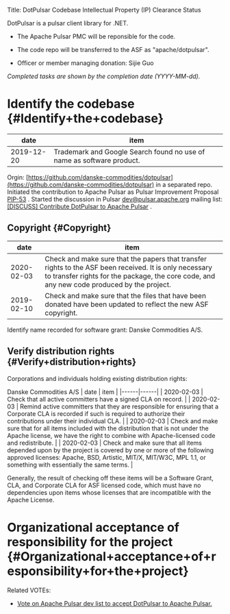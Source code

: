 Title: DotPulsar Codebase Intellectual Property (IP) Clearance Status


DotPulsar is a pulsar client library for .NET.



- The Apache Pulsar PMC will be reponsible for the code.


- The code repo will be transferred to the ASF as "apache/dotpulsar".


- Officer or member managing donation: Sijie Guo

 _Completed tasks are shown by the completion date (YYYY-MM-dd)._ 


# Identify the codebase {#Identify+the+codebase}

| date | item |
|------|------|
| 2019-12-20 | Trademark and Google Search found no use of name as software product. |

Orgin: [https://github.com/danske-commodities/dotpulsar](https://github.com/danske-commodities/dotpulsar) in a separated repo. Initiated the contribution to Apache Pulsar as Pulsar Improvement Proposal [PIP-53](https://github.com/apache/pulsar/wiki/PIP-53%3A-Contribute-DotPulsar-to-Apache-Pulsar) . Started the discussion in Pulsar dev@pulsar.apache.org mailing list: [[DISCUSS] Contribute DotPulsar to Apache Pulsar](https://lists.apache.org/thread.html/8ebe35027d818e595eec322da26a3f392324ec3d86c4c1b12b1ff498%40%3Cdev.pulsar.apache.org%3E) .


## Copyright {#Copyright}

| date | item |
|------|------|
| 2020-02-03 | Check and make sure that the papers that transfer rights to the ASF been received. It is only necessary to transfer rights for the package, the core code, and any new code produced by the project. |
| 2019-02-10 | Check and make sure that the files that have been donated have been updated to reflect the new ASF copyright. |

Identify name recorded for software grant: Danske Commodities A/S.


## Verify distribution rights {#Verify+distribution+rights}

Corporations and individuals holding existing distribution rights:


Danske Commodities A/S
| date | item |
|------|------|
| 2020-02-03 | Check that all active committers have a signed CLA on record. |
| 2020-02-03 | Remind active committers that they are responsible for ensuring that a Corporate CLA is recorded if such is required to authorize their contributions under their individual CLA. |
| 2020-02-03 | Check and make sure that for all items included with the distribution that is not under the Apache license, we have the right to combine with Apache-licensed code and redistribute. |
| 2020-02-03 | Check and make sure that all items depended upon by the project is covered by one or more of the following approved licenses: Apache, BSD, Artistic, MIT/X, MIT/W3C, MPL 1.1, or something with essentially the same terms. |

Generally, the result of checking off these items will be a Software Grant, CLA, and Corporate CLA for ASF licensed code, which must have no dependencies upon items whose licenses that are incompatible with the Apache License.


# Organizational acceptance of responsibility for the project {#Organizational+acceptance+of+responsibility+for+the+project}

Related VOTEs:



-  [Vote on Apache Pulsar dev list to accept DotPulsar to Apache Pulsar.](https://lists.apache.org/thread.html/rc7bbb49a94e121b0db2e48ce0f30986d507c2589fb45d31dde736878%40%3Cdev.pulsar.apache.org%3E) 
